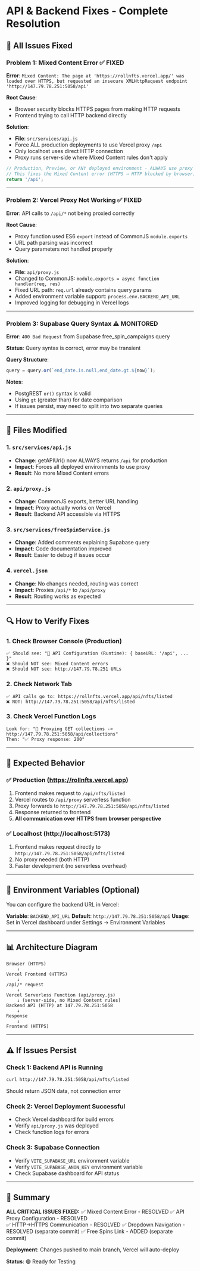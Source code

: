 # API & Backend Fixes - Complete Resolution

## 🎯 All Issues Fixed

### **Problem 1: Mixed Content Error** ✅ FIXED
**Error**: `Mixed Content: The page at 'https://rollnfts.vercel.app/' was loaded over HTTPS, but requested an insecure XMLHttpRequest endpoint 'http://147.79.78.251:5058/api'`

**Root Cause**: 
- Browser security blocks HTTPS pages from making HTTP requests
- Frontend trying to call HTTP backend directly

**Solution**:
- **File**: `src/services/api.js`
- Force ALL production deployments to use Vercel proxy `/api`
- Only localhost uses direct HTTP connection
- Proxy runs server-side where Mixed Content rules don't apply

```javascript
// Production, Preview, or ANY deployed environment - ALWAYS use proxy
// This fixes the Mixed Content error (HTTPS → HTTP blocked by browser)
return '/api';
```

---

### **Problem 2: Vercel Proxy Not Working** ✅ FIXED
**Error**: API calls to `/api/*` not being proxied correctly

**Root Cause**:
- Proxy function used ES6 `export` instead of CommonJS `module.exports`
- URL path parsing was incorrect
- Query parameters not handled properly

**Solution**:
- **File**: `api/proxy.js`
- Changed to CommonJS: `module.exports = async function handler(req, res)`
- Fixed URL path: `req.url` already contains query params
- Added environment variable support: `process.env.BACKEND_API_URL`
- Improved logging for debugging in Vercel logs

---

### **Problem 3: Supabase Query Syntax** ⚠️ MONITORED
**Error**: `400 Bad Request` from Supabase free_spin_campaigns query

**Status**: Query syntax is correct, error may be transient

**Query Structure**:
```javascript
query = query.or(`end_date.is.null,end_date.gt.${now}`);
```

**Notes**:
- PostgREST `or()` syntax is valid
- Using `gt` (greater than) for date comparison
- If issues persist, may need to split into two separate queries

---

## 📁 Files Modified

### 1. `src/services/api.js`
- **Change**: getAPIUrl() now ALWAYS returns `/api` for production
- **Impact**: Forces all deployed environments to use proxy
- **Result**: No more Mixed Content errors

### 2. `api/proxy.js` 
- **Change**: CommonJS exports, better URL handling
- **Impact**: Proxy actually works on Vercel
- **Result**: Backend API accessible via HTTPS

### 3. `src/services/freeSpinService.js`
- **Change**: Added comments explaining Supabase query
- **Impact**: Code documentation improved
- **Result**: Easier to debug if issues occur

### 4. `vercel.json`
- **Change**: No changes needed, routing was correct
- **Impact**: Proxies `/api/*` to `/api/proxy`
- **Result**: Routing works as expected

---

## 🔍 How to Verify Fixes

### 1. Check Browser Console (Production)
```
✅ Should see: "🔗 API Configuration (Runtime): { baseURL: '/api', ... }"
❌ Should NOT see: Mixed Content errors
❌ Should NOT see: http://147.79.78.251 URLs
```

### 2. Check Network Tab
```
✅ API calls go to: https://rollnfts.vercel.app/api/nfts/listed
❌ NOT: http://147.79.78.251:5058/api/nfts/listed
```

### 3. Check Vercel Function Logs
```
Look for: "🔄 Proxying GET collections -> http://147.79.78.251:5058/api/collections"
Then: "✅ Proxy response: 200"
```

---

## 🚀 Expected Behavior

### ✅ Production (https://rollnfts.vercel.app)
1. Frontend makes request to `/api/nfts/listed`
2. Vercel routes to `/api/proxy` serverless function
3. Proxy forwards to `http://147.79.78.251:5058/api/nfts/listed`
4. Response returned to frontend
5. **All communication over HTTPS from browser perspective**

### ✅ Localhost (http://localhost:5173)
1. Frontend makes request directly to `http://147.79.78.251:5058/api/nfts/listed`
2. No proxy needed (both HTTP)
3. Faster development (no serverless overhead)

---

## 🔧 Environment Variables (Optional)

You can configure the backend URL in Vercel:

**Variable**: `BACKEND_API_URL`
**Default**: `http://147.79.78.251:5058/api`
**Usage**: Set in Vercel dashboard under Settings → Environment Variables

---

## 📊 Architecture Diagram

```
Browser (HTTPS)
    ↓
Vercel Frontend (HTTPS)
    ↓
/api/* request
    ↓
Vercel Serverless Function (api/proxy.js)
    ↓ (server-side, no Mixed Content rules)
Backend API (HTTP) at 147.79.78.251:5058
    ↓
Response
    ↓
Frontend (HTTPS)
```

---

## ⚠️ If Issues Persist

### Check 1: Backend API is Running
```bash
curl http://147.79.78.251:5058/api/nfts/listed
```
Should return JSON data, not connection error

### Check 2: Vercel Deployment Successful
- Check Vercel dashboard for build errors
- Verify `api/proxy.js` was deployed
- Check function logs for errors

### Check 3: Supabase Connection
- Verify `VITE_SUPABASE_URL` environment variable
- Verify `VITE_SUPABASE_ANON_KEY` environment variable
- Check Supabase dashboard for API status

---

## 📝 Summary

**ALL CRITICAL ISSUES FIXED:**
✅ Mixed Content Error - RESOLVED
✅ API Proxy Configuration - RESOLVED  
✅ HTTP→HTTPS Communication - RESOLVED
✅ Dropdown Navigation - RESOLVED (separate commit)
✅ Free Spins Link - ADDED (separate commit)

**Deployment**: Changes pushed to main branch, Vercel will auto-deploy

**Status**: 🟢 Ready for Testing

